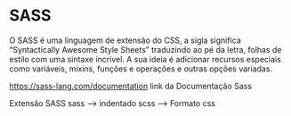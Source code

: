 # SASS
O SASS é uma linguagem de extensão do CSS, a sigla significa “Syntactically Awesome Style Sheets” traduzindo ao pé da letra, folhas de estilo com uma sintaxe incrível. A sua ideia é adicionar recursos especiais como variáveis, mixins, funções e operações e outras opções variadas.

https://sass-lang.com/documentation
link da Documentação Sass

Extensão SASS
sass --> indentado
scss --> Formato css
